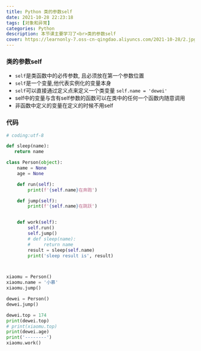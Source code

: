 ```yaml
---
title: Python 类的参数self
date: 2021-10-28 22:23:18
tags: [对象和异常]
categories: Python
description: 本节课主要学习了<br>类的参数self
cover: https://learnonly-7.oss-cn-qingdao.aliyuncs.com/2021-10-28/2.jpg
---
```


### 类的参数self

- `self`是类函数中的必传参数, 且必须放在第一个参数位置
- `self`是一个变量,他代表实例化的变量本身
- `self`可以直接通过定义点来定义一个类变量    `self.name = 'dewei'`
- self中的变量与含有self参数的函数可以在类中的任何一个函数内随意调用
- 非函数中定义的变量在定义的时候不用self



### 代码

```python
# coding:utf-8

def sleep(name):
   return name

class Person(object):
    name = None
    age = None

    def run(self):
        print(f'{self.name}在奔跑')

    def jump(self):
        print(f'{self.name}在跳跃')


    def work(self):
        self.run()
        self.jump()
        # def sleep(name):
        #     return name
        result = sleep(self.name)
        print('sleep result is', result)



xiaomu = Person()
xiaomu.name = '小慕'
xiaomu.jump()

dewei = Person()
dewei.jump()

dewei.top = 174
print(dewei.top)
# print(xiaomu.top)
print(dewei.age)
print('--------')
xiaomu.work()

```
